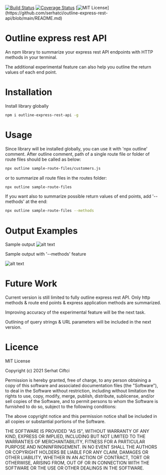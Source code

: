 [![Build Status](https://travis-ci.com/serhatci/outline-express-rest-api.svg?branch=main)](https://travis-ci.com/serhatci/outline-express-rest-api)
[![Coverage Status](https://coveralls.io/repos/github/serhatci/outline-express-rest-api/badge.svg?branch=main)](https://coveralls.io/github/serhatci/outline-express-rest-api?branch=main)
[![MIT License](https://img.shields.io/apm/l/atomic-design-ui.svg?)](https://github.com/serhatci/outline-express-rest-api/blob/main/README.md)

# Outline express rest API

An npm library to summarize your express rest API endpoints with HTTP methods in your terminal.

The additional experimental feature can also help you outline the return values of each end point.

# Installation

Install library globally

```bash
npm i outline-express-rest-api -g

```

# Usage

Since library will be installed globally, you can use it with 'npx outline' comment. After outline comment, path of a single route file or folder of route files should be called as below:

```bash
npx outline sample-route-files/customers.js

```

or to summarize all route files in the routes folder:

```bash
npx outline sample-route-files

```

If you want also to summarize possible return values of end points, add '--methods' at the end:

```bash
npx outline sample-route-files --methods

```

# Output Examples

Sample output
![alt text](https://github.com/serhatci/outline-express-rest-api/blob/main/example-output/sample-output.jpg)

Sample output with '--methods' feature

![alt text](https://github.com/serhatci/outline-express-rest-api/blob/main/example-output/sample-output-with-methods.jpg)

# Future Work

Current version is still limited to fully outline express rest API. Only http methods & route end points & express application methods are summarized.

Improving accuracy of the experimental feature will be the next task.

Outlining of query strings & URL parameters will be included in the next version.

# Licence

MIT License

Copyright (c) 2021 Serhat Ciftci

Permission is hereby granted, free of charge, to any person obtaining a copy
of this software and associated documentation files (the "Software"), to deal
in the Software without restriction, including without limitation the rights
to use, copy, modify, merge, publish, distribute, sublicense, and/or sell
copies of the Software, and to permit persons to whom the Software is
furnished to do so, subject to the following conditions:

The above copyright notice and this permission notice shall be included in all
copies or substantial portions of the Software.

THE SOFTWARE IS PROVIDED "AS IS", WITHOUT WARRANTY OF ANY KIND, EXPRESS OR
IMPLIED, INCLUDING BUT NOT LIMITED TO THE WARRANTIES OF MERCHANTABILITY,
FITNESS FOR A PARTICULAR PURPOSE AND NONINFRINGEMENT. IN NO EVENT SHALL THE
AUTHORS OR COPYRIGHT HOLDERS BE LIABLE FOR ANY CLAIM, DAMAGES OR OTHER
LIABILITY, WHETHER IN AN ACTION OF CONTRACT, TORT OR OTHERWISE, ARISING FROM,
OUT OF OR IN CONNECTION WITH THE SOFTWARE OR THE USE OR OTHER DEALINGS IN THE
SOFTWARE.

